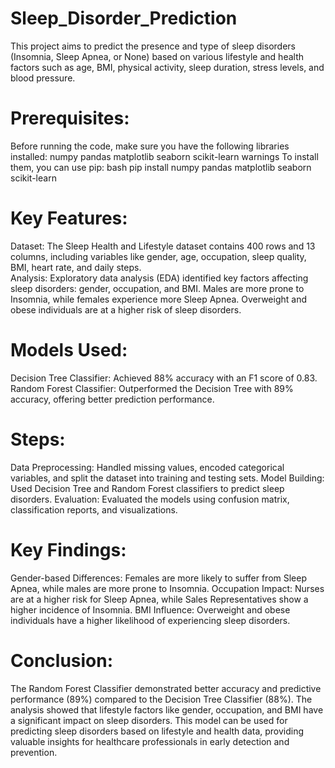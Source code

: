 # Sleep_Disorder_Prediction
This project aims to predict the presence and type of sleep disorders (Insomnia, Sleep Apnea, or None) based on various lifestyle and health factors such as age, BMI, physical activity, sleep duration, stress levels, and blood pressure.
# Prerequisites:
Before running the code, make sure you have the following libraries installed:
numpy
pandas
matplotlib
seaborn
scikit-learn
warnings
To install them, you can use pip:
bash
pip install numpy pandas matplotlib seaborn scikit-learn
# Key Features:
 Dataset: The Sleep Health and Lifestyle dataset contains 400 rows and 13 columns, including variables like gender, age, occupation, sleep quality, BMI, heart rate, and daily steps.</br>
Analysis: Exploratory data analysis (EDA) identified key factors affecting sleep disorders: gender, occupation, and BMI. Males are more prone to Insomnia, while females experience more Sleep Apnea. Overweight and obese individuals are at a higher risk of sleep disorders.

# Models Used:
Decision Tree Classifier: Achieved 88% accuracy with an F1 score of 0.83.
Random Forest Classifier: Outperformed the Decision Tree with 89% accuracy, offering better prediction performance.
# Steps:
Data Preprocessing: Handled missing values, encoded categorical variables, and split the dataset into training and testing sets.
Model Building: Used Decision Tree and Random Forest classifiers to predict sleep disorders.
Evaluation: Evaluated the models using confusion matrix, classification reports, and visualizations.
# Key Findings:
Gender-based Differences: Females are more likely to suffer from Sleep Apnea, while males are more prone to Insomnia.
Occupation Impact: Nurses are at a higher risk for Sleep Apnea, while Sales Representatives show a higher incidence of Insomnia.
BMI Influence: Overweight and obese individuals have a higher likelihood of experiencing sleep disorders.

# Conclusion:
The Random Forest Classifier demonstrated better accuracy and predictive performance (89%) compared to the Decision Tree Classifier (88%). The analysis showed that lifestyle factors like gender, occupation, and BMI have a significant impact on sleep disorders. This model can be used for predicting sleep disorders based on lifestyle and health data, providing valuable insights for healthcare professionals in early detection and prevention.
